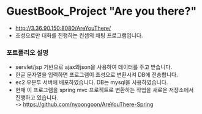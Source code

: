 # GuestBook_Project "Are you there?"
- http://3.36.90.150:8080/AreYouThere/
- 초성으로만 대화를 진행하는 컨셉의 채팅 프로그램입니다.
### 포트폴리오 설명
- servlet/jsp 기반으로 ajax와json을 사용하여 데이터를 주고 받습니다.
- 한글 문자열을 입력하면 프로그램이 초성으로 변환시켜 DB에 전송합니다.
- ec2 우분투 서버에 배포하였습니다. DB는 mysql을 사용하였습니다.
- 현재 이 프로그램을 spring mvc 프로젝트로 변환하는 작업을 새로운 저장소에서 진행하고 있습니다. <br/> -> https://github.com/nyoongoon/AreYouThere-Spring
